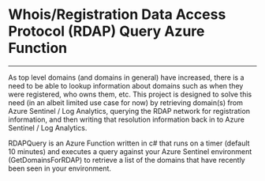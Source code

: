 # Whois/Registration Data Access Protocol (RDAP) Query Azure Function
----
As top level domains (and domains in general) have increased, there is a need to be able to lookup information about domains such as when they were registered, who owns them, etc.  This project is designed to solve this need (in an albeit limited use case for now) by retrieving domain(s) from Azure Sentinel / Log Analytics, querying the RDAP network for registration information, and then writing that resolution information back in to Azure Sentinel / Log Analytics.  

RDAPQuery is an Azure Function written in c# that runs on a timer (default 10 minutes) and executes a query against your Azure Sentinel environment (GetDomainsForRDAP) to retrieve a list of the domains that have recently been seen in your environment.

